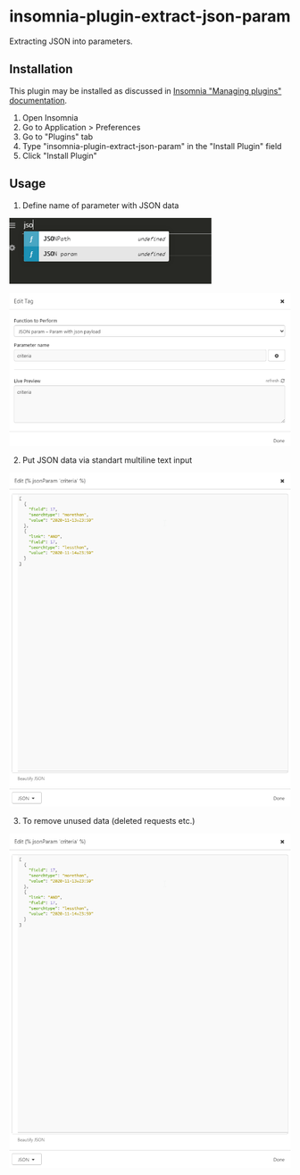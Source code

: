 # insomnia-plugin-extract-json-param

Extracting JSON into parameters.

## Installation

This plugin may be installed as discussed in [Insomnia "Managing plugins" documentation](https://support.insomnia.rest/article/26-plugins#managing-plugins).

1. Open Insomnia
2. Go to Application > Preferences
3. Go to "Plugins" tab
4. Type "insomnia-plugin-extract-json-param" in the "Install Plugin" field
5. Click "Install Plugin"

## Usage

1. Define name of parameter with JSON data

![add json parameter](https://raw.githubusercontent.com/cinex-ru/insomnia-plugin-extract-json-param/main/images/add-json-param.png)

![add json parameter](https://raw.githubusercontent.com/cinex-ru/insomnia-plugin-extract-json-param/main/images/edit-tag.png)

2. Put JSON data via standart multiline text input

![put json data](https://raw.githubusercontent.com/cinex-ru/insomnia-plugin-extract-json-param/main/images/put-data.png)

3. To remove unused data (deleted requests etc.)

![remove unused data](https://raw.githubusercontent.com/cinex-ru/insomnia-plugin-extract-json-param/main/images/put-data.png)
